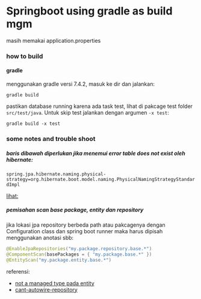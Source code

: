 # Springboot using gradle as build mgm

masih memakai application.properties


### how to build

#### gradle

menggunakan gradle versi 7.4.2, masuk ke dir dan jalankan:   

`gradle build`   

pastikan database running karena ada task test, lihat di pakcage test folder `src/test/java`. Untuk skip test jalankan dengan argumen `-x test`:

`gradle build -x test`


### some notes and trouble shoot


##### baris dibawah diperlukan jika menemui error table does not exist oleh hibernate:   
`spring.jpa.hibernate.naming.physical-strategy=org.hibernate.boot.model.naming.PhysicalNamingStrategyStandardImpl`   

[lihat:](https://stackoverflow.com/questions/46625996/spring-boot-hibernate-table-does-not-exists)

##### pemisahan scan base package, entity dan repository

jika lokasi jpa repository berbeda path atau pakcagenya dengan Configuration class dan spring boot runner maka harus dipisah menggunakan anotasi sbb:   

```java
@EnableJpaRepositories("my.package.repository.base.*")
@ComponentScan(basePackages = { "my.package.base.*" })
@EntityScan("my.package.entity.base.*")   
```

referensi:   
 - [not a managed type pada entity](https://stackoverflow.com/questions/28664064/spring-boot-not-a-managed-type)
 - [cant-autowire-repository](https://stackoverflow.com/questions/29221645/cant-autowire-repository-annotated-interface-in-spring-boot)